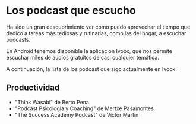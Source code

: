 # Los podcast que escucho

Ha sido un gran descubrimiento ver cómo puedo aprovechar el tiempo que dedico a tareas más tediosas y rutinarias, como las del hogar, a escuchar podcasts. 

En Android tenemos disponible la aplicación Ivoox, que nos permite escuchar miles de audios gratuitos de casi cualquier temática.

A continuación, la lista de los podcast que sigo actualmente en Ivoox:

## Productividad 

* "Think Wasabi" de Berto Pena
* "Podcast Psicología y Coaching" de Mertxe Pasamontes
* "The Success Academy Podcast" de Victor Martín
